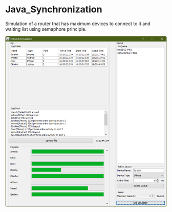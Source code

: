 # Java_Synchronization
Simulation of a router that has maximum devices to connect to it and waiting list using semaphore principle.

![Java Syncronization](Network%20Simulation.png)

